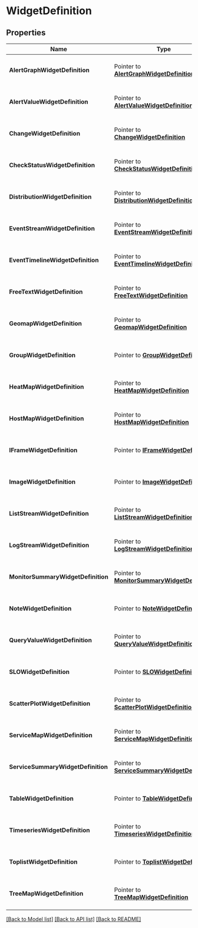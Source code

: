 # WidgetDefinition

## Properties

Name | Type | Description | Notes
---- | ---- | ----------- | ------
**AlertGraphWidgetDefinition** | Pointer to [**AlertGraphWidgetDefinition**](AlertGraphWidgetDefinition.md) | A pointer to the appropriate element. |
**AlertValueWidgetDefinition** | Pointer to [**AlertValueWidgetDefinition**](AlertValueWidgetDefinition.md) | A pointer to the appropriate element. |
**ChangeWidgetDefinition** | Pointer to [**ChangeWidgetDefinition**](ChangeWidgetDefinition.md) | A pointer to the appropriate element. |
**CheckStatusWidgetDefinition** | Pointer to [**CheckStatusWidgetDefinition**](CheckStatusWidgetDefinition.md) | A pointer to the appropriate element. |
**DistributionWidgetDefinition** | Pointer to [**DistributionWidgetDefinition**](DistributionWidgetDefinition.md) | A pointer to the appropriate element. |
**EventStreamWidgetDefinition** | Pointer to [**EventStreamWidgetDefinition**](EventStreamWidgetDefinition.md) | A pointer to the appropriate element. |
**EventTimelineWidgetDefinition** | Pointer to [**EventTimelineWidgetDefinition**](EventTimelineWidgetDefinition.md) | A pointer to the appropriate element. |
**FreeTextWidgetDefinition** | Pointer to [**FreeTextWidgetDefinition**](FreeTextWidgetDefinition.md) | A pointer to the appropriate element. |
**GeomapWidgetDefinition** | Pointer to [**GeomapWidgetDefinition**](GeomapWidgetDefinition.md) | A pointer to the appropriate element. |
**GroupWidgetDefinition** | Pointer to [**GroupWidgetDefinition**](GroupWidgetDefinition.md) | A pointer to the appropriate element. |
**HeatMapWidgetDefinition** | Pointer to [**HeatMapWidgetDefinition**](HeatMapWidgetDefinition.md) | A pointer to the appropriate element. |
**HostMapWidgetDefinition** | Pointer to [**HostMapWidgetDefinition**](HostMapWidgetDefinition.md) | A pointer to the appropriate element. |
**IFrameWidgetDefinition** | Pointer to [**IFrameWidgetDefinition**](IFrameWidgetDefinition.md) | A pointer to the appropriate element. |
**ImageWidgetDefinition** | Pointer to [**ImageWidgetDefinition**](ImageWidgetDefinition.md) | A pointer to the appropriate element. |
**ListStreamWidgetDefinition** | Pointer to [**ListStreamWidgetDefinition**](ListStreamWidgetDefinition.md) | A pointer to the appropriate element. |
**LogStreamWidgetDefinition** | Pointer to [**LogStreamWidgetDefinition**](LogStreamWidgetDefinition.md) | A pointer to the appropriate element. |
**MonitorSummaryWidgetDefinition** | Pointer to [**MonitorSummaryWidgetDefinition**](MonitorSummaryWidgetDefinition.md) | A pointer to the appropriate element. |
**NoteWidgetDefinition** | Pointer to [**NoteWidgetDefinition**](NoteWidgetDefinition.md) | A pointer to the appropriate element. |
**QueryValueWidgetDefinition** | Pointer to [**QueryValueWidgetDefinition**](QueryValueWidgetDefinition.md) | A pointer to the appropriate element. |
**SLOWidgetDefinition** | Pointer to [**SLOWidgetDefinition**](SLOWidgetDefinition.md) | A pointer to the appropriate element. |
**ScatterPlotWidgetDefinition** | Pointer to [**ScatterPlotWidgetDefinition**](ScatterPlotWidgetDefinition.md) | A pointer to the appropriate element. |
**ServiceMapWidgetDefinition** | Pointer to [**ServiceMapWidgetDefinition**](ServiceMapWidgetDefinition.md) | A pointer to the appropriate element. |
**ServiceSummaryWidgetDefinition** | Pointer to [**ServiceSummaryWidgetDefinition**](ServiceSummaryWidgetDefinition.md) | A pointer to the appropriate element. |
**TableWidgetDefinition** | Pointer to [**TableWidgetDefinition**](TableWidgetDefinition.md) | A pointer to the appropriate element. |
**TimeseriesWidgetDefinition** | Pointer to [**TimeseriesWidgetDefinition**](TimeseriesWidgetDefinition.md) | A pointer to the appropriate element. |
**ToplistWidgetDefinition** | Pointer to [**ToplistWidgetDefinition**](ToplistWidgetDefinition.md) | A pointer to the appropriate element. |
**TreeMapWidgetDefinition** | Pointer to [**TreeMapWidgetDefinition**](TreeMapWidgetDefinition.md) | A pointer to the appropriate element. |


[[Back to Model list]](../README.md#documentation-for-models) [[Back to API list]](../README.md#documentation-for-api-endpoints) [[Back to README]](../README.md)


